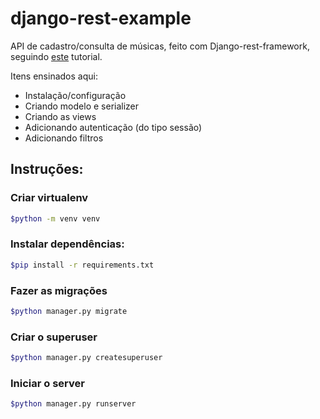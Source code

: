 # django-rest-example

API de cadastro/consulta de músicas, feito com Django-rest-framework, seguindo [este](https://medium.com/@marcosrabaioli/criando-uma-api-rest-utilizando-django-rest-framework-parte-1-55ac3e394fa) tutorial.

Itens ensinados aqui:
- Instalação/configuração
- Criando modelo e serializer
- Criando as views
- Adicionando autenticação (do tipo sessão)
- Adicionando filtros

## Instruções:

### Criar virtualenv

```bash
$python -m venv venv
```

### Instalar dependências:

```bash
$pip install -r requirements.txt
```

### Fazer as migrações
```bash
$python manager.py migrate
```

### Criar o superuser
```bash
$python manager.py createsuperuser
```

### Iniciar o server
```bash
$python manager.py runserver
```

